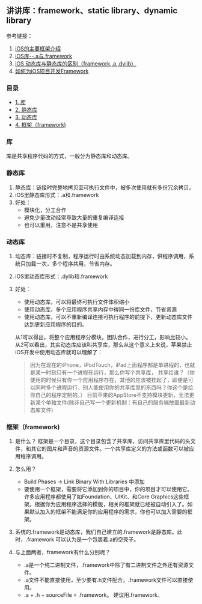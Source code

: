 ## 讲讲库：framework、static library、dynamic library

参考链接：
  1. [iOS的主要框架介绍](http://blog.csdn.net/yuhuangc/article/details/7575519)
  2. [iOS库--.a与.framework](http://www.tuicool.com/articles/7J7vai)
  3. [iOS 动态库与静态库的区别（framework,.a,.dylib）](http://www.th7.cn/Program/IOS/201503/405727.shtml)
  4. [如何为iOS项目开发Framework](http://ios.jobbole.com/81583/)

### 目录
* [1. 库](#1)
* [2. 静态库](#2)
* [3. 动态库](#3)
* [4. 框架（framework)](#4)

<h3 id="1">库</h3>

库是共享程序代码的方式，一般分为静态库和动态库。

<h3 id="2">静态库</h3>

1. 静态库：链接时完整地拷贝至可执行文件中，被多次使用就有多份冗余拷贝。
2. iOS里静态库形式：.a和.framework
3. 好处：
    * 模块化，分工合作
    * 避免少量改动经常导致大量的重复编译连接
    * 也可以重用，注意不是共享使用

<h3 id="3">动态库</h3>

1. 动态库：链接时不复制，程序运行时由系统动态加载到内存，供程序调用，系统只加载一次，多个程序共用，节省内存。
2. iOS里动态库形式：.dylib和.framework
3. 好处：
    * 使用动态库，可以将最终可执行文件体积缩小
    * 使用动态库，多个应用程序共享内存中得同一份库文件，节省资源
    * 使用动态库，可以不重新编译连接可执行程序的前提下，更新动态库文件达到更新应用程序的目的。

    从1可以得出，将整个应用程序分模块，团队合作，进行分工，影响比较小。
    从2可以看出，其实动态库应该叫共享库，那么从这个意义上来说，苹果禁止iOS开发中使用动态库就可以理解了：
    > 因为在现在的iPhone，iPodTouch，iPad上面程序都是单进程的，也就是某一时刻只有一个进程在运行，那么你写个共享库，
    > 共享给谁？（你使用的时候只有你一个应用程序存在，其他的应该被挂起了，即便是可以同时多个进程运行，别人能使用你的共享库里的东西吗？你这个是给你自己的程序定制的。）
    > 目前苹果的AppStore不支持模块更新，无法更新某个单独文件(除非自己写一个更新机制：有自己的服务端放置最新动态库文件)


<h3 id="4">框架（framework)</h3>

1. 是什么？
     框架是一个目录，这个目录包含了共享库，访问共享库里代码的头文件，和其它的图片和声音的资源文件。一个共享库定义的方法或函数可以被应用程序调用。

2. 怎么用？
    * Build Phases -> Link Binary With Libraries 中添加
    * 要使用一个框架，需要将它添加到你的项目中，你的项目才可以使用它。许多应用程序都使用了如Foundation、UIKit、和Core Graphics这些框架。根据你为应用程序选择的模版，相关的框架就已经被自动引入了。如果默认加入的框架不能满足你的应用程序的需求，你也可以加入需要的框架。

3. 系统的.framework是动态库，我们自己建立的.framework是静态库。此时，.framework 可以认为是一个包裹着.a的空壳子。

4. 与上面两者，framework有什么分别呢？
    * .a是一个纯二进制文件，.framework中除了有二进制文件之外还有资源文件。
    * .a文件不能直接使用，至少要有.h文件配合，.framework文件可以直接使用。
    * .a + .h + sourceFile = .framework。
    建议用.framework.
